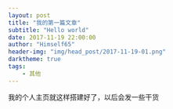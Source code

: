 ```yaml
---
layout: post
title: "我的第一篇文章"
subtitle: "Hello world"
date: 2017-11-19 22:00:00
author: "Himself65"
header-img: "img/head_post/2017-11-19-01.png"
darktheme: true
tags: 
    - 其他
---
```


我的个人主页就这样搭建好了，以后会发一些干货